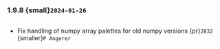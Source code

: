 ### 1.9.8 {small}`2024-01-26`

```{rubric} Bug fixes
```
- Fix handling of numpy array palettes for old numpy versions {pr}`2832` {smaller}`P Angerer`
